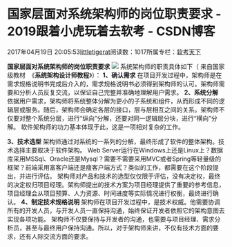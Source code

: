 
# 国家层面对系统架构师的岗位职责要求 - 2019跟着小虎玩着去软考 - CSDN博客

2017年04月19日 20:05:53[littletigerat](https://me.csdn.net/littletigerat)阅读数：1017所属专栏：[软考天下](https://blog.csdn.net/column/details/15515.html)




**国家层面对系统架构师的岗位职责要求**
![](https://img-blog.csdn.net/20170419200208764?watermark/2/text/aHR0cDovL2Jsb2cuY3Nkbi5uZXQvbGl0dGxldGlnZXJhdA==/font/5a6L5L2T/fontsize/400/fill/I0JBQkFCMA==/dissolve/70/gravity/SouthEast)
系统架构师的职责具体如下（ 来自国家级教材  《**系统架构设计师教程**》）：
**1、确认需求**
在项目开发过程中，架构师是在需求规格说明书完成后介入的，需求规格说明书必须得到架构师的认可。架构师需要和分析人员反复交流，以保证自己完整并准确地理解用户需求。
**2、系统分解**
依据用户需求，架构师将系统整体分解为更小的子系统和组件，从而形成不同的逻辑层或服务。随后，架构师会确定各层的接口，层与层相互之间的关系。架构师不仅要对整个系统分层，进行“纵向”分解，还要对同一逻辑层分块，进行“横向”分解。
软件架构师的功力基本体现于此，这是一项相对复杂的工作。

**3、技术选型**
架构师通过对系统的一系列的分解，最终形成了软件的整体架构。技术选择主要取决于软件架构。
Web Server运行在Windows上还是Linux上？数据库采用MSSql、Oracle还是Mysql？需要不需要采用MVC或者Spring等轻量级的框架？前端采用富客户端还是瘦客户端方式？类似的工作，都需要在这个阶段提出，并进行评估。
架构师对产品和技术的选型仅仅限于评估，没有决定权，最终的决定权归项目经理。架构师提出的技术方案为项目经理提供了重要的参考信息，项目经理会从项目预算、人力资源、时间进度等实际情况进行权衡，最终进行确认。
**4、制定技术规格说明**
架构师在项目开发过程中，是技术权威。他需要协调所有的开发人员，与开发人员一直保持沟通，始终保证开发者依照它的架构意图去实现各项功能。
架构师不仅要保持与开发者的沟通，也需要与项目经理、需求分析员，甚至与最终用户保持沟通。所以，对于架构师来讲，不仅有技术方面的要求，还有人际交流方面的要求。


